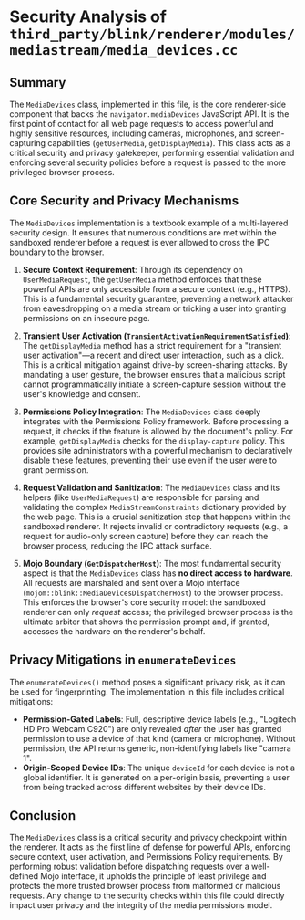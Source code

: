# Security Analysis of `third_party/blink/renderer/modules/mediastream/media_devices.cc`

## Summary

The `MediaDevices` class, implemented in this file, is the core renderer-side component that backs the `navigator.mediaDevices` JavaScript API. It is the first point of contact for all web page requests to access powerful and highly sensitive resources, including cameras, microphones, and screen-capturing capabilities (`getUserMedia`, `getDisplayMedia`). This class acts as a critical security and privacy gatekeeper, performing essential validation and enforcing several security policies before a request is passed to the more privileged browser process.

## Core Security and Privacy Mechanisms

The `MediaDevices` implementation is a textbook example of a multi-layered security design. It ensures that numerous conditions are met within the sandboxed renderer before a request is ever allowed to cross the IPC boundary to the browser.

1.  **Secure Context Requirement**:
    Through its dependency on `UserMediaRequest`, the `getUserMedia` method enforces that these powerful APIs are only accessible from a secure context (e.g., HTTPS). This is a fundamental security guarantee, preventing a network attacker from eavesdropping on a media stream or tricking a user into granting permissions on an insecure page.

2.  **Transient User Activation (`TransientActivationRequirementSatisfied`)**:
    The `getDisplayMedia` method has a strict requirement for a "transient user activation"—a recent and direct user interaction, such as a click. This is a critical mitigation against drive-by screen-sharing attacks. By mandating a user gesture, the browser ensures that a malicious script cannot programmatically initiate a screen-capture session without the user's knowledge and consent.

3.  **Permissions Policy Integration**:
    The `MediaDevices` class deeply integrates with the Permissions Policy framework. Before processing a request, it checks if the feature is allowed by the document's policy. For example, `getDisplayMedia` checks for the `display-capture` policy. This provides site administrators with a powerful mechanism to declaratively disable these features, preventing their use even if the user were to grant permission.

4.  **Request Validation and Sanitization**:
    The `MediaDevices` class and its helpers (like `UserMediaRequest`) are responsible for parsing and validating the complex `MediaStreamConstraints` dictionary provided by the web page. This is a crucial sanitization step that happens within the sandboxed renderer. It rejects invalid or contradictory requests (e.g., a request for audio-only screen capture) before they can reach the browser process, reducing the IPC attack surface.

5.  **Mojo Boundary (`GetDispatcherHost`)**:
    The most fundamental security aspect is that the `MediaDevices` class has **no direct access to hardware**. All requests are marshaled and sent over a Mojo interface (`mojom::blink::MediaDevicesDispatcherHost`) to the browser process. This enforces the browser's core security model: the sandboxed renderer can only *request* access; the privileged browser process is the ultimate arbiter that shows the permission prompt and, if granted, accesses the hardware on the renderer's behalf.

## Privacy Mitigations in `enumerateDevices`

The `enumerateDevices()` method poses a significant privacy risk, as it can be used for fingerprinting. The implementation in this file includes critical mitigations:

*   **Permission-Gated Labels**: Full, descriptive device labels (e.g., "Logitech HD Pro Webcam C920") are only revealed *after* the user has granted permission to use a device of that kind (camera or microphone). Without permission, the API returns generic, non-identifying labels like "camera 1".
*   **Origin-Scoped Device IDs**: The unique `deviceId` for each device is not a global identifier. It is generated on a per-origin basis, preventing a user from being tracked across different websites by their device IDs.

## Conclusion

The `MediaDevices` class is a critical security and privacy checkpoint within the renderer. It acts as the first line of defense for powerful APIs, enforcing secure context, user activation, and Permissions Policy requirements. By performing robust validation before dispatching requests over a well-defined Mojo interface, it upholds the principle of least privilege and protects the more trusted browser process from malformed or malicious requests. Any change to the security checks within this file could directly impact user privacy and the integrity of the media permissions model.